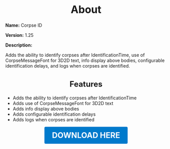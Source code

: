 <h1 style="text-align:center; font-size:2rem; font-weight:bold;">About</h1>

**Name:**
Corpse ID

**Version:**
1.25

**Description:**

Adds the ability to identify corpses after IdentificationTime, use of CorpseMessageFont for 3D2D text, info display above bodies, configurable identification delays, and logs when corpses are identified.

<h2 style="text-align:center; font-size:1.5rem; font-weight:bold;">Features</h2>

- Adds the ability to identify corpses after IdentificationTime
- Adds use of CorpseMessageFont for 3D2D text
- Adds info display above bodies
- Adds configurable identification delays
- Adds logs when corpses are identified





<p align="center"><a href="https://github.com/LiliaFramework/Modules/raw/refs/heads/gh-pages/corpseid.zip" style="display:inline-block;padding:12px 24px;font-size:1.5rem;font-weight:bold;text-decoration:none;color:#fff;background-color:var(--md-primary-fg-color,#007acc);border-radius:4px;">DOWNLOAD HERE</a></p>